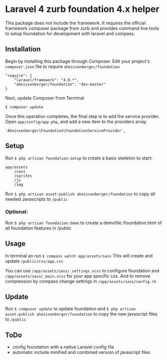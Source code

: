 # Laravel 4 zurb foundation 4.x helper

This package does not include the framework. It requires the official framework composer package from zurb and provides command line tools to setup foundation for development with laravel and compass.


## Installation

Begin by installing this package through Composer. Edit your project's `composer.json` file to require `aheissenberger/foundation`

	"require": {
	    "laravel/framework": "4.0.*",
	    "aheissenberger/foundation": "dev-master"
	}

Next, update Composer from Terminal

	$ composer update

Once this operation completes, the final step is to add the service provider. Open `app/config/app.php`, and add a new item to the providers array.

	'Aheissenberger\Foundation\FoundationServiceProvider',


## Setup

Run `$ php artisan foundation:setup` to create a basic skeleton to start:

	app/assets
		/sass
		/sprites
		/js
		/img

Run `$ php artisan asset:publish aheissenberger/foundation` to copy all needed Javascripts to `/public`

### Optional:
Run `$ php artisan foundation:demo` to create a demofile /foundation.html of all foundation features in /public

## Usage

In terminal an run `$ compass watch app/assets/sass`
This will create and update `/public/css/app.css`

You can use `/app/assets/sass/_settings.scss` to configure foundation and `/app/assets/sass/_main.scss` for your app specific css.
And to remove compression by compass change settings in `/app/assets/sass/config.rb`

## Update

Run `$ composer update` to update foundation and `$ php artisan asset:publish aheissenberger/foundation` to copy the new javascript files to `/public`


## ToDo

* config foundation with a native Laravel config file
* automatic include minified and combined version of javascript files
